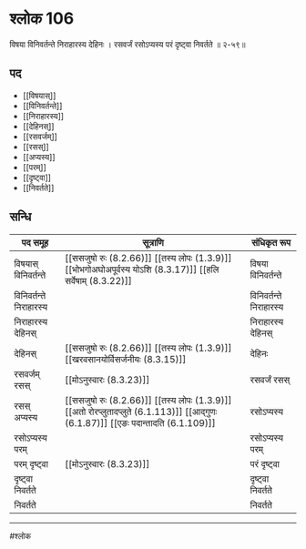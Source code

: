# श्लोक 106

विषया विनिवर्तन्ते निराहारस्य देहिनः ।
रसवर्जं रसोऽप्यस्य परं दृष्ट्वा निवर्तते ॥ २-५९॥


## पद 

- [[विषयास्]]
- [[विनिवर्तन्ते]]
- [[निराहारस्य]]
- [[देहिनस्]]
- [[रसवर्जम्]]
- [[रसस्]]
- [[अप्यस्य]]
- [[परम्]]
- [[दृष्ट्वा]]
- [[निवर्तते]]

## सन्धि

| पद समूह | सूत्राणि | संधिकृत रूप |
| ----- | ----- | ----- |
| विषयास् विनिवर्तन्ते |  [[ससजुषो रुः (8.2.66)]] [[तस्य लोपः (1.3.9)]] [[भोभगोअघोअपूर्वस्य योऽशि (8.3.17)]] [[हलि सर्वेषाम् (8.3.22)]] | विषया विनिवर्तन्ते |
| विनिवर्तन्ते निराहारस्य |  | विनिवर्तन्ते निराहारस्य |
| निराहारस्य देहिनस् |  | निराहारस्य देहिनस् |
| देहिनस् |  [[ससजुषो रुः (8.2.66)]] [[तस्य लोपः (1.3.9)]] [[खरवसानयोर्विसर्जनीयः (8.3.15)]] | देहिनः |
| रसवर्जम् रसस् |  [[मोऽनुस्वारः (8.3.23)]] | रसवर्जं रसस् |
| रसस् अप्यस्य |  [[ससजुषो रुः (8.2.66)]] [[तस्य लोपः (1.3.9)]] [[अतो रोरप्लुतादप्लुते (6.1.113)]] [[आद्गुणः (6.1.87)]] [[एङः पदान्तादति (6.1.109)]] | रसोऽप्यस्य |
| रसोऽप्यस्य परम् |  | रसोऽप्यस्य परम् |
| परम् दृष्ट्वा |  [[मोऽनुस्वारः (8.3.23)]] | परं दृष्ट्वा |
| दृष्ट्वा निवर्तते |  | दृष्ट्वा निवर्तते |
| निवर्तते |  | निवर्तते |


---

#श्लोक